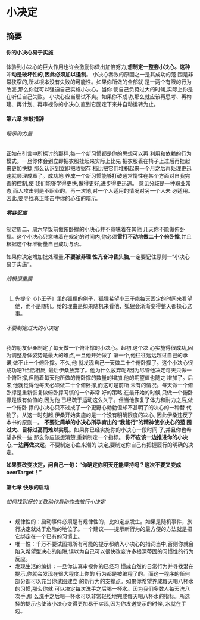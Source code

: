 # 小决定
## 摘要
#### 你的小决心易于实施
体验到小决心的巨大作用也许会激励你做出加倍努力,**想制定一整套小决心。这种冲动是破坏性的,因此必须加以遏制**。
小决心奏效的原因之一是其成功的范 围是非常狭窄的,所以根本没有失败的可能性。如果你所做的全部就 是一两个有限的行为改变,那么你就可以强迫自己实施小决心。当你 使自己负荷过大的时候,实际上你是在听任自己失败。
小决心应当屡试不爽。如果你不成功,那么就应该再思考、再构建、再计划、再审视你的小决心,直到它固定下来并自动运转为止。
#### 第六章 推敲措辞
###### 暗示的力量
正如在引言中所探讨的那样,每一个新习惯都是你的思想可以再利用和依赖的行为模式。一旦你体会到立即把衣服挂起来实际上比先把衣服丢在椅子上过后再挂起来更加快捷,那么认识到立即把收据存档比把它们堆积起来一个月之后再处理更迅速就顺理成章了。成功地养成一个新习惯能够打破通常惰性在某个方面对自我完善的控制,使我们能够学得更快,做得更好,进步得更迅速。意见分歧是一种职业常态,而人攻击则是不职业的。再一次地,对一个人适用的情况对另一个人未必适用。因此,要寻找真正能击中你的心弦的暗示。
##### 零容忍度
制定周二、周六早饭前做俯卧撑的小决心并不意味着在其他 几天你不能做俯卧撑。这个小决心只意味着在规定的时间内,你必须**雷打不动地做二十个俯卧撑**,并且根据这个标准衡量自己成功与否。
如果你决定增加批处理量,**不要被非理 性亢奋冲昏头脑**,一定要记住原则一“小决心易于实施”。###### 规模很重要
1. 先提个《小王子》里的狐狸的例子，狐狸希望小王子能每天固定的时间来看望他，而不是随机。给的理由是如果随机来看他，狐狸会渐渐变得整天都操心这事。
###### 不要制定过大的小决定
我的朋友伊桑制定了每天做一个俯卧撑的小决心。起初,这个决 心实施得很成功,因为调整身体姿势是最大的难点,一旦他开始做了 第一个,他往往远远超过自己的承诺,做不止一个俯卧撑。不久,他 就发现自己一天做二十个俯卧撑了。这个小决心很成功吧?恰恰相反, 最后伊桑放弃了。他为什么放弃呢?因为尽管他决定每天只做一个俯卧撑,但随着每天他所做的俯卧撑的数量的增加,他的期望值也随之 增加了。后来,他就觉得他每天必须做二十个俯卧撑,而这可是前所 未有的情况。每天做一个俯卧撑是重新恢复做俯卧撑习惯的一个非常 好的策略,在最开始的时候,只做一个俯卧撑是很有价值的,因为他 已经疏于运动这么久了。但当他恢复了体力和耐力之后,做一个俯卧 撑的小决心只不过成了一个更野心勃勃但却不甚明了的决心的一种替 代物了。从这一时刻起,伊桑开始实施的是一个没有明确限度的决心, 因此伊桑违反了本书的原则一。**不要让简单的小决心所孕育出的“我能行”的精神使小决心的范 围过大、目标过高而难以实现**。如果你已经实施你的小决心一段时间 了,并且你也希望多做一些,那么你应该想清楚,重新制定一个指标。 **你不应该一边推进你的小决心,一边再做决定**。不要制定心血来潮的 决定,要制定你自己有把握履行的明确的决定。
**如果要改变决定，问自己一句：“你确定你明天还能坚持吗？这次不要又变成overTarget！”**
#### 第七章 快乐的启动
###### 如何找到好的关联动作启动你去旅行小决定
- 规律性的：启动事件必须是有规律性的，比如定点发生。如果是随机事件，旅行决定就处于危险的地位了。一个建议——提示新行为的最方便的方法就是把它绑定在一个已有的习惯上。
- 唯一性：千万不要试图把所有可能的提示都纳入小决心的措词当中,否则你就会陷入希望型决心的陷阱,误以为自己可以很快改变许多根深蒂固的习惯性的行为反应。- 发现生活的编排：一旦你认真审视你的已经习惯成自然的日常行为并寻找潜在提示,你就会发现在很大程度上你的行为都是被编程了的。而这一程序的任何部分都可以充当你试图建立的新行为的支撑点。如果你希望养成每天喝八杯水的习惯,那么你就可以决定每次洗手之后喝一杯水。因为我们多数人每天洗八次手,那么洗手之后喝一杯水可以非常轻松地完成每天喝八杯水的指标。所选择的提示也使该小决心变得更加易于实现,因为你发送提示的时候,水就在手边。
